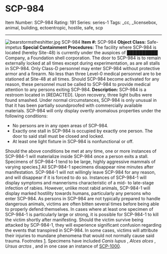 # SCP-984
Item Number: SCP-984
Rating: 191
Series: series-1
Tags: _cc, _licensebox, animal, building, ectoentropic, hostile, safe, scp

---

![bearstormstheshitter.jpg](https://scp-wiki.wdfiles.com/local--files/scp-984/bearstormstheshitter.jpg)
SCP-984
**Item #:** SCP-984
**Object Class:** Safe-impetus
**Special Containment Procedures:** The facility where SCP-984 is located (hereby Site-48) is currently under the auspices of ██████████ Company, a Foundation shell corporation. The door to SCP-984 is to remain externally locked at all times except during experimentation, as are all stalls in SCP-984. Only Class-D personnel may enter SCP-984 without protective armor and a firearm.
No less than three Level-0 medical personnel are to be stationed at Site-48 at all times. Should SCP-984 become activated for any reason, these personnel must be called to SCP-984 to provide medical attention to any persons exiting SCP-984.
**Description:** SCP-984 is a restroom located in [REDACTED]. Upon recovery, three light bulbs were found smashed.
Under normal circumstances, SCP-984 is only unusual in that it has been partially soundproofed with commercially available materials. SCP-984 will only display overtly anomalous properties under the following conditions:
  * No persons are in any open areas of SCP-984.
  * Exactly one stall in SCP-984 is occupied by exactly one person. The door to said stall must be closed and locked.
  * At least one light fixture in SCP-984 is nonfunctional or off.

Should the above conditions be met at any time, one or more instances of SCP-984-1 will materialize inside SCP-984 once a person exits a stall. Specimens of SCP-984-1 tend to be large, highly aggressive mammals of varying species.[1](javascript:;) All SCP-984-1 specimens disappear nine minutes after manifestation. SCP-984-1 will not willingly leave SCP-984 for any reason, and will disappear if it is forced to do so.
Instances of SCP-984-1 will display symptoms and mannerisms characteristic of a mid- to late-stage infection of rabies. However, unlike most rabid animals, SCP-984-1 will display marked hostility towards humans, particularly any persons who enter SCP-984. As persons in SCP-984 are not typically prepared to handle dangerous animals, victims are often bitten several times before being able to properly defend themselves. In cases where at least one specimen of SCP-984-1 is particularly large or strong, it is possible for SCP-984-1 to kill the victim shortly after manifesting.
Should the victim survive being attacked by SCP-984-1, they will experience significant confusion regarding the events that transpired in SCP-984. In some cases, victims will attribute their injuries to mundane phenomena that would not normally cause said trauma.
Footnotes
[1](javascript:;). Specimens have included _Canis lupus_ , _Alces alces_ , _Ursus arctos_ , and in one case an instance of [SCP-1000](/scp-1000).
